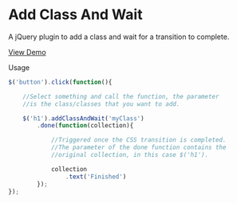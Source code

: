 Add Class And Wait
===============

A jQuery plugin to add a class and wait for a transition to complete.

[View Demo](http://adwilk.github.io/addClassAndWait)

Usage

```javascript
$('button').click(function(){

	//Select something and call the function, the parameter
	//is the class/classes that you want to add.

	$('h1').addClassAndWait('myClass')
		.done(function(collection){

			//Triggered once the CSS transition is completed.
			//The parameter of the done function contains the
			//original collection, in this case $('h1').

			collection
				.text('Finished')
		});
});
```